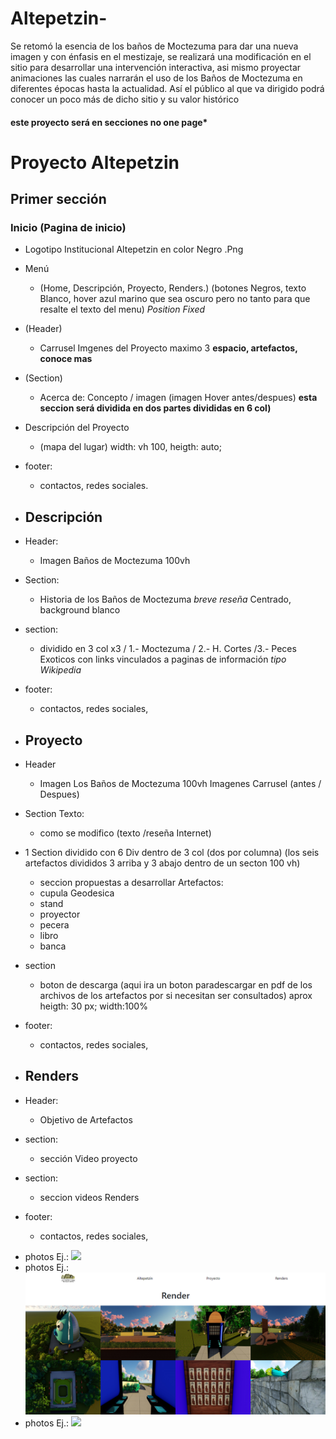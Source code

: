 # Altepetzin-
Se retomó la esencia de los baños de Moctezuma para dar una nueva imagen y con énfasis en el mestizaje, se realizará una modificación en el sitio para desarrollar una intervención interactiva, asi mismo proyectar animaciones las cuales narrarán el uso de los Baños de Moctezuma en diferentes épocas hasta la actualidad. Así el público al que va dirigido podrá conocer un poco más de dicho sitio y su valor histórico

#### este proyecto será en secciones no one page*
# Proyecto Altepetzin

## Primer sección
### Inicio (Pagina de inicio)
  
  - Logotipo Institucional Altepetzin en color Negro .Png
  - Menú 
    - (Home, Descripción, Proyecto, Renders.) (botones Negros, texto Blanco, hover azul marino que sea oscuro pero no tanto para que resalte el texto del menu) *Position Fixed*
  - (Header) 
    - Carrusel Imgenes del Proyecto maximo 3 **espacio, artefactos, conoce mas**
  - (Section) 
    - Acerca de: Concepto / imagen (imagen Hover antes/despues) **esta seccion será dividida en dos partes divididas en 6 col)**
  - Descripción del Proyecto
    - (mapa del lugar)  width: vh 100, heigth: auto;
  - footer: 
    - contactos, redes sociales.
    
  - ## Descripción 
  - Header: 
    - Imagen Baños de Moctezuma 100vh
  - Section: 
    - Historia de los Baños de Moctezuma *breve reseña* Centrado, background blanco
  - section:
    -  dividido en 3 col x3 / 1.- Moctezuma / 2.- H. Cortes /3.- Peces Exoticos con links vinculados a paginas de información *tipo Wikipedia* 
  - footer: 
    - contactos, redes sociales, 
  - ## Proyecto
  - Header 
    - Imagen Los Baños de Moctezuma 100vh Imagenes Carrusel (antes / Despues)
  - Section Texto:
    - como se modifico (texto /reseña Internet)
  - 1 Section dividido con 6 Div dentro de 3 col (dos por columna) (los seis artefactos divididos  3 arriba y 3 abajo dentro de un secton 100 vh)
    - seccion propuestas a desarrollar
    Artefactos:
    - cupula Geodesica
    - stand
    - proyector
    - pecera
    - libro
    - banca
  - section 
    - boton de descarga (aqui ira un boton paradescargar en pdf de los archivos de los artefactos por si necesitan ser consultados) aprox heigth: 30 px; width:100%
  - footer: 
    - contactos, redes sociales,
    

  - ## Renders
  - Header:
    - Objetivo de Artefactos
  - section:
    - sección Video proyecto
  - section:
    - seccion videos Renders
 - footer: 
    - contactos, redes sociales,

<!-- - photos Ej.: ![](Ruta de la imagen) -->
  - photos Ej.: ![](img/uno.png) 
  - photos Ej.: ![](img/dos.png)
  - photos Ej.: ![](img/tres.png)